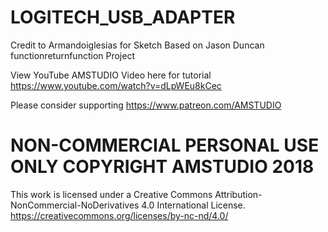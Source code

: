# LOGITECH_USB_ADAPTER

Credit to Armandoiglesias for Sketch
Based on Jason Duncan functionreturnfunction Project

View YouTube AMSTUDIO Video here for tutorial https://www.youtube.com/watch?v=dLpWEu8kCec

Please consider supporting https://www.patreon.com/AMSTUDIO

# NON-COMMERCIAL PERSONAL USE ONLY COPYRIGHT AMSTUDIO 2018

This work is licensed under a Creative Commons Attribution-NonCommercial-NoDerivatives 4.0 International License. https://creativecommons.org/licenses/by-nc-nd/4.0/

